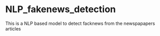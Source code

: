 # NLP_fakenews_detection
This is a NLP based model to detect facknews from the newspapapers articles
